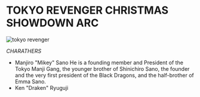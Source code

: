 # TOKYO REVENGER CHRISTMAS SHOWDOWN ARC

![tokyo revenger](https://i.redd.it/tokyo-revengers-christmas-showdown-arc-new-visual-v0-4hjexex155x91.jpg?s=ef40d89b6083a385e7f3d4bcac3c713e858a757a)

*CHARATHERS*

* Manjiro "Mikey" Sano He is a founding member and President of the Tokyo Manji Gang, the younger brother of Shinichiro Sano, the founder and the very first president of the Black Dragons, and the half-brother of Emma Sano.
* Ken "Draken" Ryuguji
